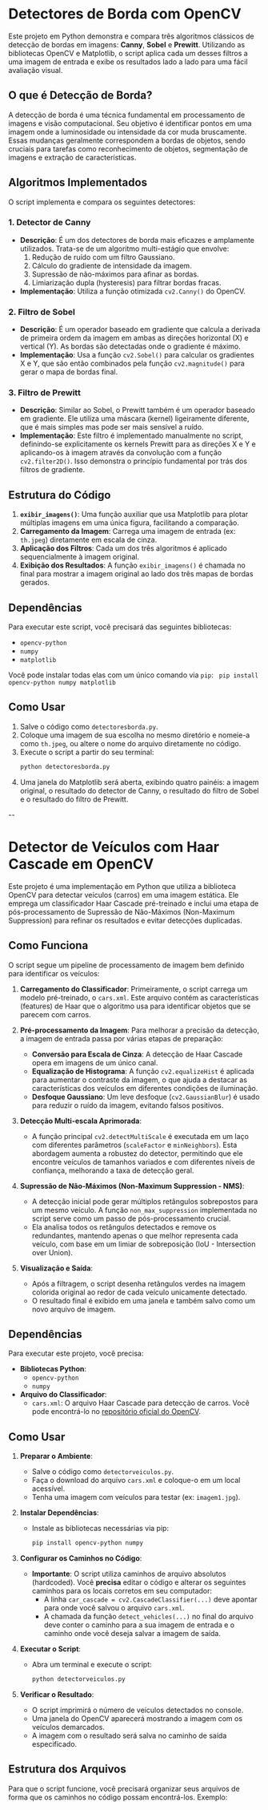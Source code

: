 # Detectores de Borda com OpenCV

Este projeto em Python demonstra e compara três algoritmos clássicos de detecção de bordas em imagens: **Canny**, **Sobel** e **Prewitt**. Utilizando as bibliotecas OpenCV e Matplotlib, o script aplica cada um desses filtros a uma imagem de entrada e exibe os resultados lado a lado para uma fácil avaliação visual.

## O que é Detecção de Borda?

A detecção de borda é uma técnica fundamental em processamento de imagens e visão computacional. Seu objetivo é identificar pontos em uma imagem onde a luminosidade ou intensidade da cor muda bruscamente. Essas mudanças geralmente correspondem a bordas de objetos, sendo cruciais para tarefas como reconhecimento de objetos, segmentação de imagens e extração de características.

## Algoritmos Implementados

O script implementa e compara os seguintes detectores:

### 1. Detector de Canny
-   **Descrição**: É um dos detectores de borda mais eficazes e amplamente utilizados. Trata-se de um algoritmo multi-estágio que envolve:
    1.  Redução de ruído com um filtro Gaussiano.
    2.  Cálculo do gradiente de intensidade da imagem.
    3.  Supressão de não-máximos para afinar as bordas.
    4.  Limiarização dupla (hysteresis) para filtrar bordas fracas.
-   **Implementação**: Utiliza a função otimizada `cv2.Canny()` do OpenCV.

### 2. Filtro de Sobel
-   **Descrição**: É um operador baseado em gradiente que calcula a derivada de primeira ordem da imagem em ambas as direções horizontal (X) e vertical (Y). As bordas são detectadas onde o gradiente é máximo.
-   **Implementação**: Usa a função `cv2.Sobel()` para calcular os gradientes X e Y, que são então combinados pela função `cv2.magnitude()` para gerar o mapa de bordas final.

### 3. Filtro de Prewitt
-   **Descrição**: Similar ao Sobel, o Prewitt também é um operador baseado em gradiente. Ele utiliza uma máscara (kernel) ligeiramente diferente, que é mais simples mas pode ser mais sensível a ruído.
-   **Implementação**: Este filtro é implementado manualmente no script, definindo-se explicitamente os kernels Prewitt para as direções X e Y e aplicando-os à imagem através da convolução com a função `cv2.filter2D()`. Isso demonstra o princípio fundamental por trás dos filtros de gradiente.

## Estrutura do Código

1.  **`exibir_imagens()`**: Uma função auxiliar que usa Matplotlib para plotar múltiplas imagens em uma única figura, facilitando a comparação.
2.  **Carregamento da Imagem**: Carrega uma imagem de entrada (ex: `th.jpeg`) diretamente em escala de cinza.
3.  **Aplicação dos Filtros**: Cada um dos três algoritmos é aplicado sequencialmente à imagem original.
4.  **Exibição dos Resultados**: A função `exibir_imagens()` é chamada no final para mostrar a imagem original ao lado dos três mapas de bordas gerados.

## Dependências

Para executar este script, você precisará das seguintes bibliotecas:

-   `opencv-python`
-   `numpy`
-   `matplotlib`

Você pode instalar todas elas com um único comando via `pip`:
`
pip install opencv-python numpy matplotlib`

## Como Usar

1.  Salve o código como `detectoresborda.py`.
2.  Coloque uma imagem de sua escolha no mesmo diretório e nomeie-a como `th.jpeg`, ou altere o nome do arquivo diretamente no código.
3.  Execute o script a partir do seu terminal:
    ```bash
    python detectoresborda.py
    ```
4.  Uma janela do Matplotlib será aberta, exibindo quatro painéis: a imagem original, o resultado do detector de Canny, o resultado do filtro de Sobel e o resultado do filtro de Prewitt.
   
--

# Detector de Veículos com Haar Cascade em OpenCV

Este projeto é uma implementação em Python que utiliza a biblioteca OpenCV para detectar veículos (carros) em uma imagem estática. Ele emprega um classificador Haar Cascade pré-treinado e inclui uma etapa de pós-processamento de Supressão de Não-Máximos (Non-Maximum Suppression) para refinar os resultados e evitar detecções duplicadas.

## Como Funciona

O script segue um pipeline de processamento de imagem bem definido para identificar os veículos:

1.  **Carregamento do Classificador**: Primeiramente, o script carrega um modelo pré-treinado, o `cars.xml`. Este arquivo contém as características (features) de Haar que o algoritmo usa para identificar objetos que se parecem com carros.

2.  **Pré-processamento da Imagem**: Para melhorar a precisão da detecção, a imagem de entrada passa por várias etapas de preparação:
    * **Conversão para Escala de Cinza**: A detecção de Haar Cascade opera em imagens de um único canal.
    * **Equalização de Histograma**: A função `cv2.equalizeHist` é aplicada para aumentar o contraste da imagem, o que ajuda a destacar as características dos veículos em diferentes condições de iluminação.
    * **Desfoque Gaussiano**: Um leve desfoque (`cv2.GaussianBlur`) é usado para reduzir o ruído da imagem, evitando falsos positivos.

3.  **Detecção Multi-escala Aprimorada**:
    * A função principal `cv2.detectMultiScale` é executada em um laço com diferentes parâmetros (`scaleFactor` e `minNeighbors`). Esta abordagem aumenta a robustez do detector, permitindo que ele encontre veículos de tamanhos variados e com diferentes níveis de confiança, melhorando a taxa de detecção geral.

4.  **Supressão de Não-Máximos (Non-Maximum Suppression - NMS)**:
    * A detecção inicial pode gerar múltiplos retângulos sobrepostos para um mesmo veículo. A função `non_max_suppression` implementada no script serve como um passo de pós-processamento crucial.
    * Ela analisa todos os retângulos detectados e remove os redundantes, mantendo apenas o que melhor representa cada veículo, com base em um limiar de sobreposição (IoU - Intersection over Union).

5.  **Visualização e Saída**:
    * Após a filtragem, o script desenha retângulos verdes na imagem colorida original ao redor de cada veículo unicamente detectado.
    * O resultado final é exibido em uma janela e também salvo como um novo arquivo de imagem.

## Dependências

Para executar este projeto, você precisa:

-   **Bibliotecas Python**:
    -   `opencv-python`
    -   `numpy`
-   **Arquivo do Classificador**:
    -   `cars.xml`: O arquivo Haar Cascade para detecção de carros. Você pode encontrá-lo no [repositório oficial do OpenCV](https://github.com/opencv/opencv/tree/master/data/haarcascades).

## Como Usar

1.  **Preparar o Ambiente**:
    * Salve o código como `detectorveiculos.py`.
    * Faça o download do arquivo `cars.xml` e coloque-o em um local acessível.
    * Tenha uma imagem com veículos para testar (ex: `imagem1.jpg`).

2.  **Instalar Dependências**:
    * Instale as bibliotecas necessárias via pip:
        ```bash
        pip install opencv-python numpy
        ```

3.  **Configurar os Caminhos no Código**:
    * **Importante**: O script utiliza caminhos de arquivo absolutos (hardcoded). Você **precisa** editar o código e alterar os seguintes caminhos para os locais corretos em seu computador:
        * A linha `car_cascade = cv2.CascadeClassifier(...)` deve apontar para onde você salvou o arquivo `cars.xml`.
        * A chamada da função `detect_vehicles(...)` no final do arquivo deve conter o caminho para a sua imagem de entrada e o caminho onde você deseja salvar a imagem de saída.

4.  **Executar o Script**:
    * Abra um terminal e execute o script:
        ```bash
        python detectorveiculos.py
        ```
5.  **Verificar o Resultado**:
    * O script imprimirá o número de veículos detectados no console.
    * Uma janela do OpenCV aparecerá mostrando a imagem com os veículos demarcados.
    * A imagem com o resultado será salva no caminho de saída especificado.

## Estrutura dos Arquivos

Para que o script funcione, você precisará organizar seus arquivos de forma que os caminhos no código possam encontrá-los. Exemplo:
